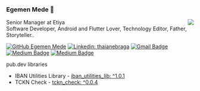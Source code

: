 ### Egemen Mede 👋

<!-- prettier-ignore-start -->
<!-- markdownlint-disable -->
<img align="right" src="https://github-readme-stats.vercel.app/api?username=egemenmede&show_icons=true&icon_color=278ECF&text_color=718096&bg_color=f7f7f7&hide_title=true" />
<!-- markdownlint-enable -->
<!-- prettier-ignore-end -->

Senior Manager at Etiya<br>
Software Developer, Android and Flutter Lover, Technology Editor, Father, Storyteller..<br>

[![GitHub Egemen Mede](https://img.shields.io/github/followers/egemenmede?label=follow&style=social)](https://github.com/egemenmede)
[![Linkedin: thaianebraga](https://img.shields.io/badge/-egemenmede-blue?style=flat-square&logo=Linkedin&logoColor=white&link=https://www.linkedin.com/in/egemenmede/)](https://www.linkedin.com/in/egemenmede/)
[![Gmail Badge](https://img.shields.io/badge/-egemenmede-c14438?style=flat&logo=Gmail&logoColor=white&link=mailto:egemenmede@gmail.com)](mailto:egemenmede@gmail.com)
[![Medium Badge](https://img.shields.io/badge/-delipenguen-000000?style=flat&labelColor=000000&logo=Medium&link=https://medium.com/@delipenguen)](https://medium.com/@delipenguen)
[![Medium Badge](https://img.shields.io/badge/-ETIYA-000000?style=flat&labelColor=000000&logo=Medium&link=https://medium.com/etiya)](https://medium.com/etiya)

pub.dev libraries

- IBAN Utilities Library - [iban_utilities_lib: ^1.0.1](https://pub.dev/packages/iban_utilities_lib)
- TCKN Check - [tckn_check: ^0.0.4](https://pub.dev/packages/tckn_check)
